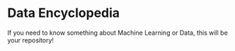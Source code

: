 # Data Encyclopedia
If you need to know something about Machine Learning or Data, this will be your repository! 
